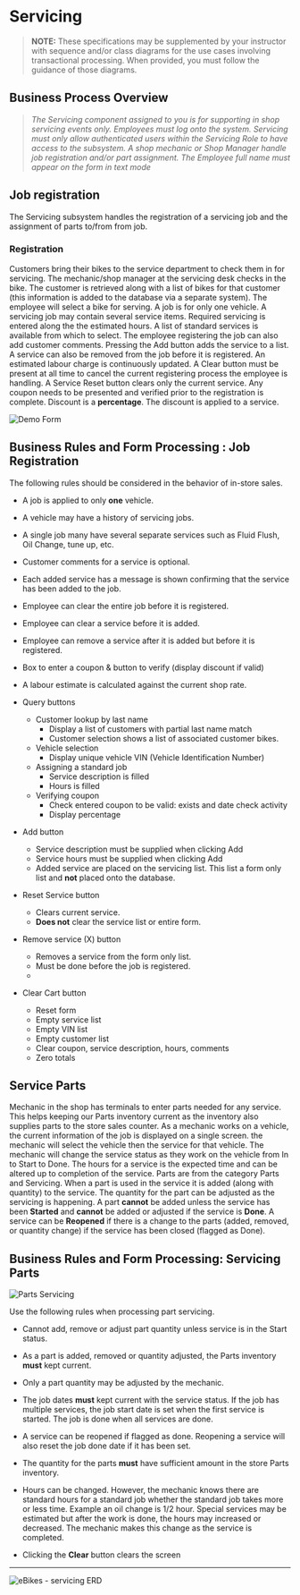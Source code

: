 # Servicing

> **NOTE:** These specifications may be supplemented by your instructor with sequence and/or class diagrams for the use cases involving transactional processing. When provided, you must follow the guidance of those diagrams.

## Business Process Overview

> *The Servicing component assigned to you is for supporting in shop servicing events only. Employees must log onto the system. Servicing must only allow authenticated users within the Servicing Role to have access to the subsystem. A shop mechanic or Shop Manager handle job registration and/or part assignment. The Employee full name must appear on the form in text mode*

## Job registration

The Servicing subsystem handles the registration of a servicing job and the assignment of parts to/from from job. 

### Registration

Customers bring their bikes to the service department to check them in for servicing. The mechanic/shop manager at the servicing desk checks in the bike. The customer is retrieved along with a list of bikes for that customer (this information is added to the database via a separate system). The employee will select a bike for serving. A job is for only one vehicle. A servicing job may contain several service items. Required servicing is entered along the the estimated hours. A list of standard services is available from which to select. The employee registering the job can also add customer comments. Pressing the Add button adds the service to a list. A service can also be removed from the job before it is registered. An estimated labour charge is continuously updated. A Clear button must be present at all time to cancel the current registering process the employee is handling. A Service Reset button clears only the current service. Any coupon needs to be presented and verified prior to the registration is complete. Discount is a **percentage**. The discount is applied to a service.

![Demo Form](./registerjob.png)
## Business Rules and Form Processing : Job Registration

The following rules should be considered in the behavior of in-store sales.

- A job is applied to only **one** vehicle.
- A vehicle may have a history of servicing jobs.  
- A single job many have several separate services such as Fluid Flush, Oil Change, tune up, etc. 
- Customer comments for a service is optional.
- Each added service has a message is shown confirming that the service has been added to the job.
- Employee can clear the entire job before it is registered.
- Employee can clear a service before it is added.
- Employee can remove a service after it is added but before it is registered.
- Box to enter a coupon & button to verify (display discount if valid)
- A labour estimate is calculated against the current shop rate.

- Query buttons
  - Customer lookup by last name
    - Display a list of customers with partial last name match
    - Customer selection shows a list of associated customer bikes.
  - Vehicle selection
    - Display unique vehicle VIN (Vehicle Identification Number)
  - Assigning a standard job
    - Service description is filled
    - Hours is filled
  - Verifying coupon
    - Check entered coupon to be valid: exists and date check activity
    - Display percentage
   
- Add button
  - Service description must be supplied when clicking Add
  - Service hours must be supplied when clicking Add
  - Added service are placed on the servicing list. This list a form only list and **not** placed onto the database.  
  
- Reset Service button
  - Clears current service.
  - **Does not** clear the service list or entire form.

- Remove service (X) button
  - Removes a service from the form only list.
  - Must be done before the job is registered.
  - 

- Clear Cart button
  - Reset form
  - Empty service list
  - Empty VIN list
  - Empty customer list
  - Clear coupon, service description, hours, comments
  - Zero totals



## Service Parts

Mechanic in the shop has terminals to enter parts needed for any service. This helps keeping our Parts inventory current as the inventory also supplies parts to the store sales counter. As a mechanic works on a vehicle, the current information of the job is displayed on a single screen. the mechanic will select the vehicle then the service for that vehicle. The mechanic will change the service status as they work on the vehicle from In to Start to Done. The hours for a service is the expected time and can be altered up to completion of the service. Parts are from the category Parts and Servicing. When a part is used in the service it is added (along with quantity) to the service. The quantity for the part can be adjusted as the servicing is happening. A part **cannot** be added unless the service has been **Started** and **cannot** be added or adjusted if the service is **Done**. A service can be **Reopened** if there is a change to the parts (added, removed, or quantity change) if the service has been closed (flagged as Done).

## Business Rules and Form Processing: Servicing Parts

![Parts Servicing](./serviceparts.png)

Use the following rules when processing part servicing.

- Cannot add, remove or adjust part quantity unless service is in the Start status.

- As a part is added, removed or quantity adjusted, the Parts inventory **must** kept current.

- Only a part quantity may be adjusted by the mechanic.

- The job dates **must** kept current with the service status. If the job has multiple services, the job start date is set when the first service is started. The job is done when all services are done.

- A service can be reopened if flagged as done. Reopening a service will also reset the job done date if it has been set.

- The quantity for the parts **must** have sufficient amount in the store Parts inventory.

- Hours can be changed. However, the mechanic knows there are standard hours for a standard job whether the standard job takes more or less time. Example an oil change is 1/2 hour. Special services may be estimated but after the work is done, the hours may increased or decreased. The mechanic makes this change as the service is completed.

- Clicking the **Clear** button clears the screen

----

![eBikes - servicing ERD](./job_servicing_ERD.png)
